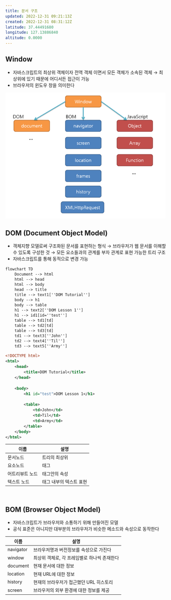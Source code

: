 ```yaml
---
title: 문서 구조
updated: 2022-12-31 09:21:13Z
created: 2022-12-31 08:31:12Z
latitude: 37.44491680
longitude: 127.13886840
altitude: 0.0000
---
```


## Window
- 자바스크립트의 최상위 객체이자 전역 객체 이면서 모든 객체가 소속된 객체
  → 최상위에 있기 때문에 어디서든 접근이 가능
- 브라우저의 윈도우 창을 의미한다

<img src="../../_resources/2dfc7656c86d93d685b4a285fb877c75.png" width="500"/>

## DOM (Document Object Model)
- 객체지향 모델로써 구조화된 문서를 표현하는 형식
  → 브라우저가 웹 문서를 이해할 수 있도록 구성한 것
  → 모든 요소들과의 관계를 부자 관계로 표현 가능한 트리 구조
- 자바스크립트를 통해 동적으로 변경 가능

```mermaid
flowchart TD
	Document --> html
	html --> head
	html --> body
	head --> title
	title --> text1[''DOM Tutorial'']
	body --> h1
	body --> table
	h1 --> text2[''DOM Lesson 1'']
	h1 --> id1[id=''test'']
	table --> td1[td]
	table --> td2[td]
	table --> td3[td]
	td1 --> text3[''John'']
	td2 --> text4[''Til'']
	td3 --> text5[''Army'']
```
```xml
<!DOCTYPE html>
<html>
	<head>
		<title>DOM Tutorial</title>
	</head>

	<body>
		<h1 id="test">DOM Lesson 1</h1>

		<table>
			<td>John</td>
			<td>Til</td>
			<td>Army</td>
		</table>
	</body>
</html>
```
|이름|설명|
|--|--|
|문서노드| 트리의 최상위|
|요소노드| 태그|
|어트리뷰트 노드| 태그안의 속성|
|텍스트 노드| 태그 내부의 텍스트 표현|
<br>

## BOM (Browser Object Model)
- 자바스크립트가 브라우저와 소통하기 위해 만들어진 모델
- 공식 표준은 아니지만 대부분의 브라우저가 비슷한 메소드와 속성으로 동작한다

|이름|설명|
|--|--|
|navigator | 브라우저명과 버전정보를 속성으로 가진다     |
|window    | 최상위 객체로, 각 프레임별로 하나씩 존재한다 |
|document  |  현재 문서에 대한 정보              |
|location  |  현재 URL에 대한 정보             |
|history   |   현재의 브라우저가 접근했던 URL 히스토리 |
|screen    |  브라우저의 외부 환경에 대한 정보를 제공   |